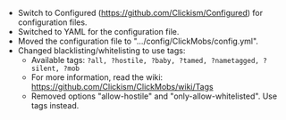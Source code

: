 - Switch to Configured (https://github.com/Clickism/Configured) for configuration files.
- Switched to YAML for the configuration file.
- Moved the configuration file to ".../config/ClickMobs/config.yml".
- Changed blacklisting/whitelisting to use tags:
  - Available tags: `?all, ?hostile, ?baby, ?tamed, ?nametagged, ?silent, ?mob`
  - For more information, read the wiki: https://github.com/Clickism/ClickMobs/wiki/Tags
  - Removed options "allow-hostile" and "only-allow-whitelisted". Use tags instead.